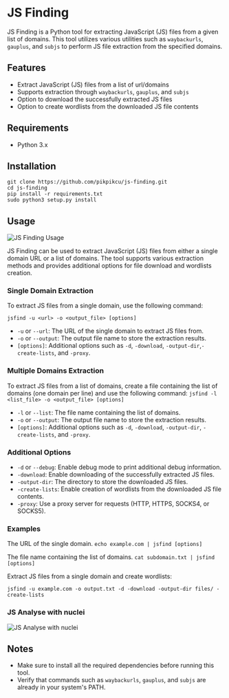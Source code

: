 # JS Finding

JS Finding is a Python tool for extracting JavaScript (JS) files from a given list of domains. This tool utilizes various utilities such as `waybackurls`, `gauplus`, and `subjs` to perform JS file extraction from the specified domains.

## Features

- Extract JavaScript (JS) files from a list of url/domains
- Supports extraction through `waybackurls`, `gauplus`, and `subjs`
- Option to download the successfully extracted JS files
- Option to create wordlists from the downloaded JS file contents

## Requirements

- Python 3.x

## Installation
```
git clone https://github.com/pikpikcu/js-finding.git
cd js-finding
pip install -r requirements.txt
sudo python3 setup.py install 
```
## Usage

![JS Finding Usage](https://raw.githubusercontent.com/pikpikcu/js-finding/main/image/default.png)

JS Finding can be used to extract JavaScript (JS) files from either a single domain URL or a list of domains. The tool supports various extraction methods and provides additional options for file download and wordlists creation.

### Single Domain Extraction

To extract JS files from a single domain, use the following command:

`jsfind -u <url> -o <output_file> [options]`

- `-u` or `--url`: The URL of the single domain to extract JS files from.
- `-o` or `--output`: The output file name to store the extraction results.
- `[options]`: Additional options such as `-d`, `-download`, `-output-dir`,`-create-lists`, and `-proxy`.

### Multiple Domains Extraction

To extract JS files from a list of domains, create a file containing the list of domains (one domain per line) and use the following command:
`jsfind -l <list_file> -o <output_file> [options]`


- `-l` or `--list`: The file name containing the list of domains.
- `-o` or `--output`: The output file name to store the extraction results.
- `[options]`: Additional options such as `-d`, `-download`, `-output-dir`, `-create-lists`, and `-proxy`.

### Additional Options

- `-d` or `--debug`: Enable debug mode to print additional debug information.
- `-download`: Enable downloading of the successfully extracted JS files.
- `-output-dir`: The directory to store the downloaded JS files.
- `-create-lists`: Enable creation of wordlists from the downloaded JS file contents.
- `-proxy`: Use a proxy server for requests (HTTP, HTTPS, SOCKS4, or SOCKS5).

### Examples

The URL of the single domain.
`echo example.com | jsfind [options]`

The file name containing the list of domains.
`cat subdomain.txt | jsfind [options]`

Extract JS files from a single domain and create wordlists:

`jsfind -u example.com -o output.txt -d -download -output-dir files/ -create-lists`

### JS Analyse with nuclei

![JS Analyse with nuclei](https://raw.githubusercontent.com/pikpikcu/js-finding/main/image/nuclei.png)

## Notes

- Make sure to install all the required dependencies before running this tool.
- Verify that commands such as `waybackurls`, `gauplus`, and `subjs` are already in your system's PATH.
